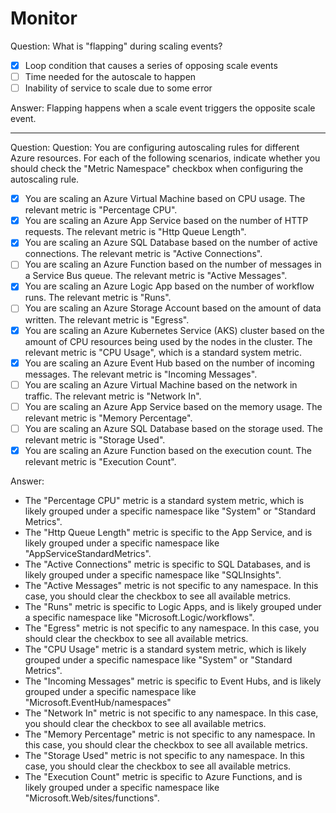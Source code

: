 # Monitor

Question: What is "flapping" during scaling events?

- [x] Loop condition that causes a series of opposing scale events
- [ ] Time needed for the autoscale to happen
- [ ] Inability of service to scale due to some error

Answer: Flapping happens when a scale event triggers the opposite scale event.

---

Question: Question:
You are configuring autoscaling rules for different Azure resources. For each of the following scenarios, indicate whether you should check the "Metric Namespace" checkbox when configuring the autoscaling rule.

- [x] You are scaling an Azure Virtual Machine based on CPU usage. The relevant metric is "Percentage CPU".
- [x] You are scaling an Azure App Service based on the number of HTTP requests. The relevant metric is "Http Queue Length".
- [x] You are scaling an Azure SQL Database based on the number of active connections. The relevant metric is "Active Connections".
- [ ] You are scaling an Azure Function based on the number of messages in a Service Bus queue. The relevant metric is "Active Messages".
- [x] You are scaling an Azure Logic App based on the number of workflow runs. The relevant metric is "Runs".
- [ ] You are scaling an Azure Storage Account based on the amount of data written. The relevant metric is "Egress".
- [x] You are scaling an Azure Kubernetes Service (AKS) cluster based on the amount of CPU resources being used by the nodes in the cluster. The relevant metric is "CPU Usage", which is a standard system metric.
- [x] You are scaling an Azure Event Hub based on the number of incoming messages. The relevant metric is "Incoming Messages".
- [ ] You are scaling an Azure Virtual Machine based on the network in traffic. The relevant metric is "Network In".
- [ ] You are scaling an Azure App Service based on the memory usage. The relevant metric is "Memory Percentage".
- [ ] You are scaling an Azure SQL Database based on the storage used. The relevant metric is "Storage Used".
- [x] You are scaling an Azure Function based on the execution count. The relevant metric is "Execution Count".

Answer:

- The "Percentage CPU" metric is a standard system metric, which is likely grouped under a specific namespace like "System" or "Standard Metrics".
- The "Http Queue Length" metric is specific to the App Service, and is likely grouped under a specific namespace like "AppServiceStandardMetrics".
- The "Active Connections" metric is specific to SQL Databases, and is likely grouped under a specific namespace like "SQLInsights".
- The "Active Messages" metric is not specific to any namespace. In this case, you should clear the checkbox to see all available metrics.
- The "Runs" metric is specific to Logic Apps, and is likely grouped under a specific namespace like "Microsoft.Logic/workflows".
- The "Egress" metric is not specific to any namespace. In this case, you should clear the checkbox to see all available metrics.
- The "CPU Usage" metric is a standard system metric, which is likely grouped under a specific namespace like "System" or "Standard Metrics".
- The "Incoming Messages" metric is specific to Event Hubs, and is likely grouped under a specific namespace like "Microsoft.EventHub/namespaces"
- The "Network In" metric is not specific to any namespace. In this case, you should clear the checkbox to see all available metrics.
- The "Memory Percentage" metric is not specific to any namespace. In this case, you should clear the checkbox to see all available metrics.
- The "Storage Used" metric is not specific to any namespace. In this case, you should clear the checkbox to see all available metrics.
- The "Execution Count" metric is specific to Azure Functions, and is likely grouped under a specific namespace like "Microsoft.Web/sites/functions".
